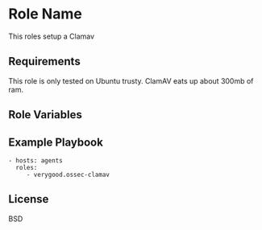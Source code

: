 Role Name
=========

This roles setup a Clamav

Requirements
------------

This role is only tested on Ubuntu trusty. ClamAV eats up about 300mb of ram.

Role Variables
--------------



Example Playbook
----------------

    - hosts: agents
      roles:
         - verygood.ossec-clamav

License
-------

BSD
